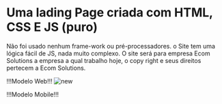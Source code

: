 <h1>Uma lading Page criada com HTML, CSS E JS (puro)</h1>
Não foi usado nenhum frame-work ou pré-processadores.
o Site tem uma lógica fácil de JS, nada muito complexo.
O site será para empresa Ecom Solutions a empresa a qual trabalho hoje, o copy right e seus direitos pertecem a Ecom Solutions.

!!!Modelo Web!!!
![new](https://github.com/Salgaado/Ecom-trading-imports/assets/88348530/17e63385-92ce-4c77-bed8-ee90a4f20bf6)

!!!Modelo Mobile!!!
